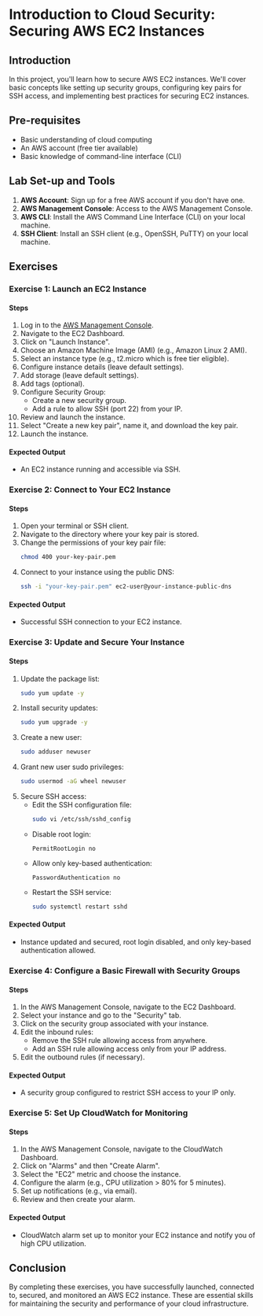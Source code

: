 # Introduction to Cloud Security: Securing AWS EC2 Instances

## Introduction

In this project, you'll learn how to secure AWS EC2 instances. We'll cover basic concepts like setting up security groups, configuring key pairs for SSH access, and implementing best practices for securing EC2 instances.

## Pre-requisites

- Basic understanding of cloud computing
- An AWS account (free tier available)
- Basic knowledge of command-line interface (CLI)

## Lab Set-up and Tools

1. **AWS Account**: Sign up for a free AWS account if you don't have one.
2. **AWS Management Console**: Access to the AWS Management Console.
3. **AWS CLI**: Install the AWS Command Line Interface (CLI) on your local machine.
4. **SSH Client**: Install an SSH client (e.g., OpenSSH, PuTTY) on your local machine.

## Exercises

### Exercise 1: Launch an EC2 Instance

#### Steps

1. Log in to the [AWS Management Console](https://aws.amazon.com/console/).
2. Navigate to the EC2 Dashboard.
3. Click on "Launch Instance".
4. Choose an Amazon Machine Image (AMI) (e.g., Amazon Linux 2 AMI).
5. Select an instance type (e.g., t2.micro which is free tier eligible).
6. Configure instance details (leave default settings).
7. Add storage (leave default settings).
8. Add tags (optional).
9. Configure Security Group:
    - Create a new security group.
    - Add a rule to allow SSH (port 22) from your IP.
10. Review and launch the instance.
11. Select "Create a new key pair", name it, and download the key pair.
12. Launch the instance.

#### Expected Output

- An EC2 instance running and accessible via SSH.

### Exercise 2: Connect to Your EC2 Instance

#### Steps

1. Open your terminal or SSH client.
2. Navigate to the directory where your key pair is stored.
3. Change the permissions of your key pair file:
    ```bash
    chmod 400 your-key-pair.pem
    ```
4. Connect to your instance using the public DNS:
    ```bash
    ssh -i "your-key-pair.pem" ec2-user@your-instance-public-dns
    ```

#### Expected Output

- Successful SSH connection to your EC2 instance.

### Exercise 3: Update and Secure Your Instance

#### Steps

1. Update the package list:
    ```bash
    sudo yum update -y
    ```
2. Install security updates:
    ```bash
    sudo yum upgrade -y
    ```
3. Create a new user:
    ```bash
    sudo adduser newuser
    ```
4. Grant new user sudo privileges:
    ```bash
    sudo usermod -aG wheel newuser
    ```
5. Secure SSH access:
    - Edit the SSH configuration file:
        ```bash
        sudo vi /etc/ssh/sshd_config
        ```
    - Disable root login:
        ```plaintext
        PermitRootLogin no
        ```
    - Allow only key-based authentication:
        ```plaintext
        PasswordAuthentication no
        ```
    - Restart the SSH service:
        ```bash
        sudo systemctl restart sshd
        ```

#### Expected Output

- Instance updated and secured, root login disabled, and only key-based authentication allowed.

### Exercise 4: Configure a Basic Firewall with Security Groups

#### Steps

1. In the AWS Management Console, navigate to the EC2 Dashboard.
2. Select your instance and go to the "Security" tab.
3. Click on the security group associated with your instance.
4. Edit the inbound rules:
    - Remove the SSH rule allowing access from anywhere.
    - Add an SSH rule allowing access only from your IP address.
5. Edit the outbound rules (if necessary).

#### Expected Output

- A security group configured to restrict SSH access to your IP only.

### Exercise 5: Set Up CloudWatch for Monitoring

#### Steps

1. In the AWS Management Console, navigate to the CloudWatch Dashboard.
2. Click on "Alarms" and then "Create Alarm".
3. Select the "EC2" metric and choose the instance.
4. Configure the alarm (e.g., CPU utilization > 80% for 5 minutes).
5. Set up notifications (e.g., via email).
6. Review and then create your alarm.

#### Expected Output

- CloudWatch alarm set up to monitor your EC2 instance and notify you of high CPU utilization.

## Conclusion

By completing these exercises, you have successfully launched, connected to, secured, and monitored an AWS EC2 instance. These are essential skills for maintaining the security and performance of your cloud infrastructure.